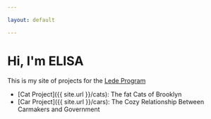 ```yaml
---

layout: default

---
```


# Hi, I'm ELISA

This is my site of projects for the [Lede Program](http://ledeprogram.com)

* [Cat Project]({{ site.url }}/cats): The fat Cats of Brooklyn
* [Car Project]({{ site.url }}/cars): The Cozy Relationship Between Carmakers and Government
